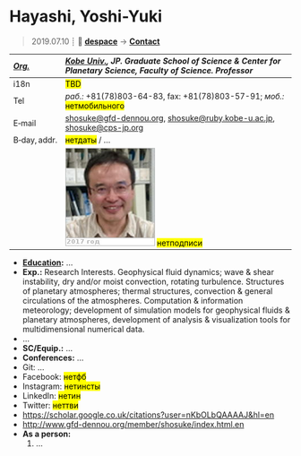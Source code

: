 # Hayashi, Yoshi-Yuki
> 2019.07.10 ┊ **🚀 [despace](index.md)** → **[Contact](contact.md)**

|*[Org.](contact.md)*|*[Kobe Univ.](kobe_univ.md), JP. Graduate School of Science & Center for Planetary Science, Faculty of Science. Professor*|
|:--|:--|
|i18n| <mark>TBD</mark> |
|Tel|*раб.:* +81(78)803-64-83, fax: +81(78)803-57-91; *моб.:* <mark>нетмобильного</mark> |
|E‑mail| <shosuke@gfd-dennou.org>, <shosuke@ruby.kobe-u.ac.jp>, <shosuke@cps-jp.org> |
|B‑day, addr.| <mark>нетдаты</mark> / … |
|| ![](f/contact/h/hayashi_001_photo.jpg) <mark>нетподписи</mark> |

   - **[Education](edu.md):** …
   - **Exp.:** Research Interests. Geophysical fluid dynamics; wave & shear instability, dry and/or moist convection, rotating turbulence. Structures of planetary atmospheres; thermal structures, convection & general circulations of the atmospheres. Computation & information meteorology; development of simulation models for geophysical fluids & planetary atmospheres, development of analysis & visualization tools for multidimensional numerical data.
   - …
   - **SC/Equip.:** …
   - **Conferences:** …
   - Git: …
   - Facebook: <mark>нетфб</mark>
   - Instagram: <mark>нетинсты</mark>
   - LinkedIn: <mark>нетин</mark>
   - Twitter: <mark>неттви</mark>
   - <https://scholar.google.co.uk/citations?user=nKbOLbQAAAAJ&hl=en>
   - <http://www.gfd-dennou.org/member/shosuke/index.html.en>
   - **As a person:**
      1. …

